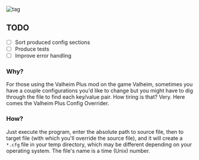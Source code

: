 ![tag](https://github.com/tomkcey/valheim_plus_config_override/actions/workflows/tag.yml/badge.svg)

## TODO

- [ ] Sort produced config sections
- [ ] Produce tests
- [ ] Improve error handling

### Why?

For those using the Valheim Plus mod on the game Valheim, sometimes you have a couple configurations you'd like to change but you might have to dig through the file to find each key/value pair. How tiring is that? Very. Here comes the Valheim Plus Config Overrider.

### How?

Just execute the program, enter the absolute path to source file, then to target file (with which you'll override the source file), and it will create a `*.cfg` file in your temp directory, which may be different depending on your operating system. The file's name is a time (Unix) number.
